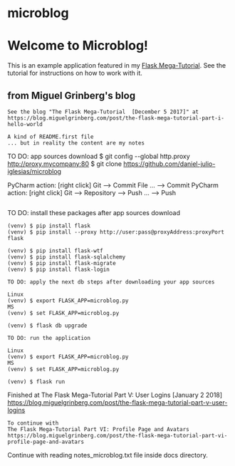 # microblog


# Welcome to Microblog!

This is an example application featured in my
 [Flask Mega-Tutorial](https://blog.miguelgrinberg.com/post/the-flask-mega-tutorial-part-i-hello-world). 
 See the tutorial for instructions on how to work with it.

## from Miguel Grinberg's blog
```
See the blog "The Flask Mega-Tutorial  [December 5 2017]" at
https://blog.miguelgrinberg.com/post/the-flask-mega-tutorial-part-i-hello-world
```

```
A kind of README.first file
... but in reality the content are my notes

```
TO DO: app sources download
$ git config --global http.proxy http://proxy.mycompany:80
$ git clone https://github.com/daniel-julio-iglesias/microblog

PyCharm action: [right click] Git --> Commit File ... --> Commit
PyCharm action: [right click] Git --> Repository --> Push ... --> Push
```

```
TO DO: install these packages after app sources download

```
(venv) $ pip install flask
(venv) $ pip install --proxy http://user:pass@proxyAddress:proxyPort flask

(venv) $ pip install flask-wtf
(venv) $ pip install flask-sqlalchemy
(venv) $ pip install flask-migrate
(venv) $ pip install flask-login
```

```
TO DO: apply the next db steps after downloading your app sources

Linux
(venv) $ export FLASK_APP=microblog.py
MS
(venv) $ set FLASK_APP=microblog.py

(venv) $ flask db upgrade
```

```
TO DO: run the application

Linux
(venv) $ export FLASK_APP=microblog.py
MS
(venv) $ set FLASK_APP=microblog.py

(venv) $ flask run
```

Finished at The Flask Mega-Tutorial Part V: User Logins  [January 2 2018]
https://blog.miguelgrinberg.com/post/the-flask-mega-tutorial-part-v-user-logins

```
To continue with
The Flask Mega-Tutorial Part VI: Profile Page and Avatars
https://blog.miguelgrinberg.com/post/the-flask-mega-tutorial-part-vi-profile-page-and-avatars

```
Continue with reading notes_microblog.txt file inside docs directory.
```

